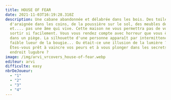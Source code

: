 ```yaml
---
title: HOUSE OF FEAR
date: 2021-11-03T16:19:28.310Z
description: Une cabane abandonnée et délabrée dans les bois. Des toiles
  d'araignée dans les coins, de la poussière sur le sol, des meubles délabrés
  et.... pas une âme qui vive. Cette maison ne vous permettra pas de vous en
  sortir si facilement. Vous vous rendez compte avec horreur que vous êtes pris
  dans un piège. La silhouette d'une personne apparaît par intermittence dans la
  faible lueur de la bougie... Ou était-ce une illusion de la lumière ?
  Êtes-vous prêt à vaincre vos peurs et à vous plonger dans les secrets de cet
  endroit lugubre ?
image: /img/arvi_vrcovers_house-of-fear.webp
editeur: arvi
difficulte: easy
nbrDeJoueur:
  - "1"
  - "2"
  - "3"
  - "4"
---
```

